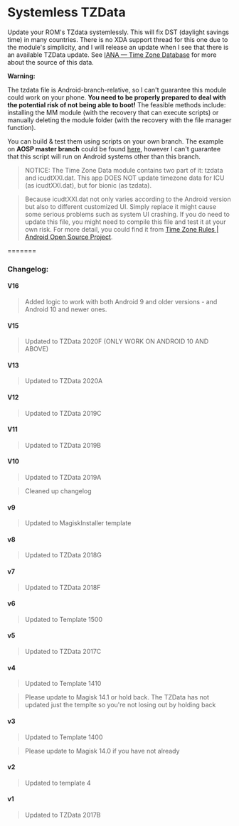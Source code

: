 # Systemless TZData

Update your ROM's TZdata systemlessly. This will fix DST (daylight savings time) in many countries. There is no XDA support thread for this one due to the module's simplicity, and I will release an update when I see that there is an available TZData update. See [IANA — Time Zone Database](http://www.iana.org/time-zones/) for more about the source of this data.

**Warning:**

The tzdata file is Android-branch-relative, so I can't guarantee this module could work on your phone. **You need to be properly prepared to deal with the potential risk of not being able to boot!** The feasible methods include: installing the MM module (with the recovery that can execute scripts) or manually deleting the module folder (with the recovery with the file manager function). 

You can build & test them using scripts on your own branch. The example on **AOSP master branch** could be found [here](https://android.googlesource.com/platform/system/timezone/), however I can't guarantee that this script will run on Android systems other than this branch.

>NOTICE:
The Time Zone Data module contains two part of it: tzdata and icudtXXl.dat.
This app DOES NOT update timezone data for ICU (as icudtXXl.dat),  but for bionic (as tzdata).

>Because icudtXXl.dat not only varies according to the Android version but also to different customized UI.
Simply replace it might cause some serious problems such as system UI crashing. 
If you do need to update this file, you might need to compile this file and test it at your own risk.
For more detail, you could find it from [Time Zone Rules | Android Open Source Project](https://source.android.com/devices/tech/config/timezone-rules).

=======


### Changelog:

#### V16

>Added logic to work with both Android 9 and older versions - and Android 10 and newer ones.

#### V15

>Updated to TZData 2020F (ONLY WORK ON ANDROID 10 AND ABOVE)

#### V13

>Updated to TZData 2020A

#### V12

>Updated to TZData 2019C

#### V11

>Updated to TZData 2019B

#### V10

>Updated to TZData 2019A

>Cleaned up changelog

#### v9

>Updated to MagiskInstaller template

#### v8

>Updated to TZData 2018G

#### v7

>Updated to TZData 2018F

#### v6

>Updated to Template 1500

#### v5

>Updated to TZData 2017C

#### v4

>Updated to Template 1410

>Please update to Magisk 14.1 or hold back. The TZData has not updated just the templte so you're not losing out by holding back

#### v3

>Updated to Template 1400

>Please update to Magisk 14.0 if you have not already

#### v2

>Updated to template 4

#### v1

>Updated to TZData 2017B
